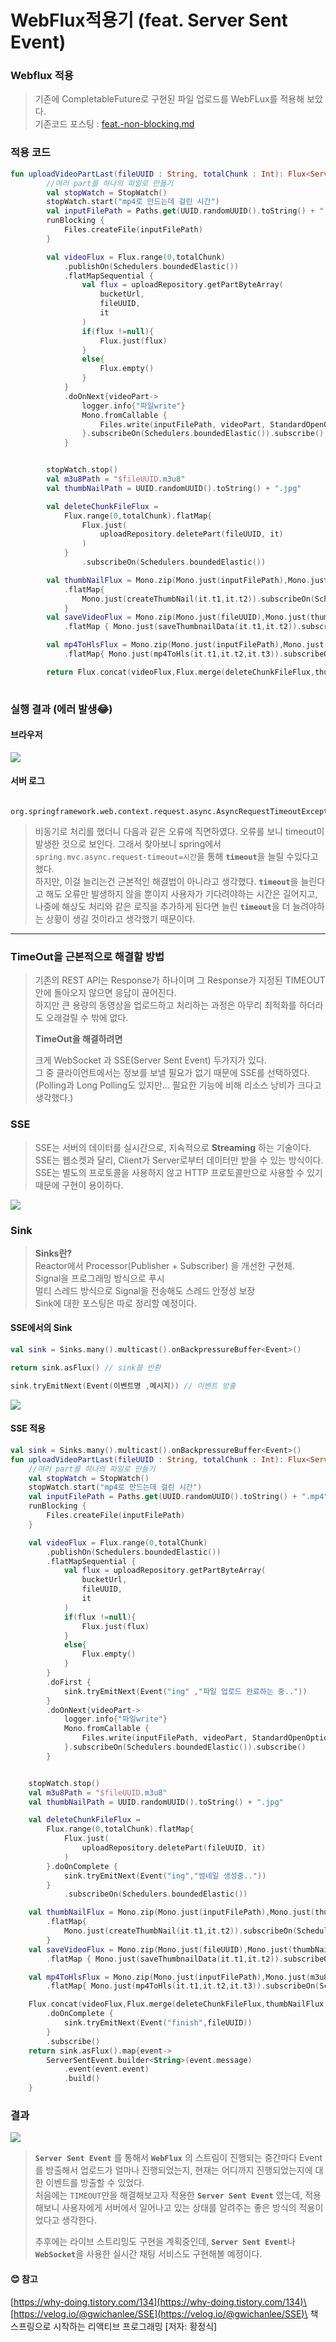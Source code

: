 # WebFlux적용기 (feat. Server Sent Event)

### Webflux 적용 <a href="#webflux" id="webflux"></a>

> 기존에 CompletableFuture로 구현된 파일 업로드를 WebFLux를 적용해 보았다.\
> 기존코드 포스팅 : [feat.-non-blocking.md](feat.-non-blocking.md "mention")

### 적용 코드 <a href="#undefined" id="undefined"></a>

```kotlin
fun uploadVideoPartLast(fileUUID : String, totalChunk : Int): Flux<ServerSentEvent<String>> {
        //여러 part를 하나의 파일로 만들기
        val stopWatch = StopWatch()
        stopWatch.start("mp4로 만드는데 걸린 시간")
        val inputFilePath = Paths.get(UUID.randomUUID().toString() + ".mp4")
        runBlocking {
            Files.createFile(inputFilePath)
        }

        val videoFlux = Flux.range(0,totalChunk)
            .publishOn(Schedulers.boundedElastic())
            .flatMapSequential {
                val flux = uploadRepository.getPartByteArray(
                    bucketUrl,
                    fileUUID,
                    it
                )
                if(flux !=null){
                    Flux.just(flux)
                }
                else{
                    Flux.empty()
                }
            }
            .doOnNext{videoPart->
                logger.info{"파일write"}
                Mono.fromCallable {
                    Files.write(inputFilePath, videoPart, StandardOpenOption.APPEND)
                }.subscribeOn(Schedulers.boundedElastic()).subscribe()
            }


        stopWatch.stop()
        val m3u8Path = "$fileUUID.m3u8"
        val thumbNailPath = UUID.randomUUID().toString() + ".jpg"

        val deleteChunkFileFlux =
            Flux.range(0,totalChunk).flatMap{
                Flux.just(
                    uploadRepository.deletePart(fileUUID, it)
                )
            }
                .subscribeOn(Schedulers.boundedElastic())

        val thumbNailFlux = Mono.zip(Mono.just(inputFilePath),Mono.just(thumbNailPath))
            .flatMap{
                Mono.just(createThumbNail(it.t1,it.t2)).subscribeOn(Schedulers.parallel())
            }
        val saveVideoFlux = Mono.zip(Mono.just(fileUUID),Mono.just(thumbNailPath))
            .flatMap { Mono.just(saveThumbnailData(it.t1,it.t2)).subscribeOn(Schedulers.parallel()) }

        val mp4ToHlsFlux = Mono.zip(Mono.just(inputFilePath),Mono.just(m3u8Path),Mono.just(fileUUID))
            .flatMap{ Mono.just(mp4ToHls(it.t1,it.t2,it.t3)).subscribeOn(Schedulers.parallel())}

        return Flux.concat(videoFlux,Flux.merge(deleteChunkFileFlux,thumbNailFlux,saveVideoFlux,mp4ToHlsFlux))
        
```

### 실행 결과 (에러 발생😂) <a href="#undefined" id="undefined"></a>

#### 브라우저 <a href="#undefined" id="undefined"></a>

![](https://velog.velcdn.com/images/van1164/post/ea659578-6695-4299-b91c-c134558e2b96/image.png)

#### 서버 로그 <a href="#undefined" id="undefined"></a>

```
 org.springframework.web.context.request.async.AsyncRequestTimeoutException
```

> 비동기로 처리를 했더니 다음과 같은 오류에 직면하였다. 오류를 보니 timeout이 발생한 것으로 보인다. 그래서 찾아보니 spring에서 `spring.mvc.async.request-timeout=시간`을 통해 **`timeout`**&#xC744; 늘릴 수있다고 했다.\
> 하지만, 이걸 늘리는건 근본적인 해결법이 아니라고 생각했다. **`timeout`**&#xC744; 늘린다고 해도 오류만 발생하지 않을 뿐이지 사용자가 기다려야하는 시간은 길어지고, 나중에 해상도 처리와 같은 로직을 추가하게 된다면 늘린 **`timeout`**&#xC744; 더 늘려야하는 상황이 생길 것이라고 생각했기 때문이다.

***

### TimeOut을 근본적으로 해결할 방법 <a href="#timeout" id="timeout"></a>

> 기존의 REST API는 Response가 하나이며 그 Response가 지정된 TIMEOUT안에 돌아오지 않으면 응답이 끊어진다.\
> 하지만 큰 용량의 동영상을 업로드하고 처리하는 과정은 아무리 최적화를 하더라도 오래걸릴 수 밖에 없다.
>
> **TimeOut을 해결하려면**
>
> 크게 WebSocket 과 SSE(Server Sent Event) 두가지가 있다.\
> 그 중 클라이언트에서는 정보를 보낼 필요가 없기 때문에 SSE를 선택하였다.\
> (Polling과 Long Polling도 있지만... 필요한 기능에 비해 리소스 낭비가 크다고 생각했다.)

### SSE <a href="#sse" id="sse"></a>

> SSE는 서버의 데이터를 실시간으로, 지속적으로 **Streaming** 하는 기술이다.\
> SSE는 웹소켓과 달리, Client가 Server로부터 데이터만 받을 수 있는 방식이다.\
> SSE는 별도의 프로토콜을 사용하지 않고 HTTP 프로토콜만으로 사용할 수 있기 때문에 구현이 용이하다.

![](https://velog.velcdn.com/images/van1164/post/df560b88-4bb5-4906-a822-e0f17df3a091/image.png)

### Sink <a href="#sink" id="sink"></a>

> **Sinks란?**\
> Reactor에서 Processor(Publisher + Subscriber) 을 개선한 구현체.\
> Signal을 프로그래밍 방식으로 푸시\
> 멀티 스레드 방식으로 Signal을 전송해도 스레드 안정성 보장\
> Sink에 대한 포스팅은 따로 정리할 예정이다.

#### SSE에서의 Sink <a href="#sse-sink" id="sse-sink"></a>

```kotlin
val sink = Sinks.many().multicast().onBackpressureBuffer<Event>()

return sink.asFlux() // sink를 반환

sink.tryEmitNext(Event(이벤트명 ,메시지)) // 이벤트 방출
```

![](https://velog.velcdn.com/images/van1164/post/8acd9953-884c-4dfc-a715-e3368891c25c/image.png)

#### SSE 적용 <a href="#sse" id="sse"></a>

```kotlin
val sink = Sinks.many().multicast().onBackpressureBuffer<Event>()
fun uploadVideoPartLast(fileUUID : String, totalChunk : Int): Flux<ServerSentEvent<String>> {
    //여러 part를 하나의 파일로 만들기
    val stopWatch = StopWatch()
    stopWatch.start("mp4로 만드는데 걸린 시간")
    val inputFilePath = Paths.get(UUID.randomUUID().toString() + ".mp4")
    runBlocking {
        Files.createFile(inputFilePath)
    }

    val videoFlux = Flux.range(0,totalChunk)
        .publishOn(Schedulers.boundedElastic())
        .flatMapSequential {
            val flux = uploadRepository.getPartByteArray(
                bucketUrl,
                fileUUID,
                it
            )
            if(flux !=null){
                Flux.just(flux)
            }
            else{
                Flux.empty()
            }
        }
        .doFirst {
            sink.tryEmitNext(Event("ing" ,"파일 업로드 완료하는 중.."))
        }
        .doOnNext{videoPart->
            logger.info{"파일write"}
            Mono.fromCallable {
                Files.write(inputFilePath, videoPart, StandardOpenOption.APPEND)
            }.subscribeOn(Schedulers.boundedElastic()).subscribe()
        }


    stopWatch.stop()
    val m3u8Path = "$fileUUID.m3u8"
    val thumbNailPath = UUID.randomUUID().toString() + ".jpg"

    val deleteChunkFileFlux =
        Flux.range(0,totalChunk).flatMap{
            Flux.just(
                uploadRepository.deletePart(fileUUID, it)
            )
        }.doOnComplete {
            sink.tryEmitNext(Event("ing","썸네일 생성중.."))
        }
            .subscribeOn(Schedulers.boundedElastic())

    val thumbNailFlux = Mono.zip(Mono.just(inputFilePath),Mono.just(thumbNailPath))
        .flatMap{
            Mono.just(createThumbNail(it.t1,it.t2)).subscribeOn(Schedulers.parallel())
        }
    val saveVideoFlux = Mono.zip(Mono.just(fileUUID),Mono.just(thumbNailPath))
        .flatMap { Mono.just(saveThumbnailData(it.t1,it.t2)).subscribeOn(Schedulers.parallel()) }

    val mp4ToHlsFlux = Mono.zip(Mono.just(inputFilePath),Mono.just(m3u8Path),Mono.just(fileUUID))
        .flatMap{ Mono.just(mp4ToHls(it.t1,it.t2,it.t3)).subscribeOn(Schedulers.parallel())}.doFirst { sink.tryEmitNext(Event("ing","파일 변환 처리중...")) }

    Flux.concat(videoFlux,Flux.merge(deleteChunkFileFlux,thumbNailFlux,saveVideoFlux,mp4ToHlsFlux))
        .doOnComplete {
            sink.tryEmitNext(Event("finish",fileUUID))
        }
        .subscribe()
    return sink.asFlux().map{event->
        ServerSentEvent.builder<String>(event.message)
            .event(event.event)
            .build()
    }
```

### 결과 <a href="#undefined" id="undefined"></a>

![](https://velog.velcdn.com/images/van1164/post/6c50611e-10ca-46c4-880d-e256393039dd/image.gif)

> **`Server Sent Event`** 를 통해서 **`WebFlux`** 의 스트림이 진행되는 중간마다 Event를 방출해서 업로드가 얼마나 진행되었는지, 현재는 어디까지 진행되었는지에 대한 이벤트를 방출할 수 있었다.\
> 처음에는 `TIMEOUT`만을 해결해보고자 적용한 **`Server Sent Event`** 였는데, 적용해보니 사용자에게 서버에서 일어나고 있는 상태를 알려주는 좋은 방식의 적용이었다고 생각한다.
>
> 추후에는 라이브 스트리밍도 구현을 계획중인데, **`Server Sent Event`**&#xB098; **`WebSocket`**&#xC744; 사용한 실시간 채팅 서비스도 구현해볼 예정이다.

#### 😊 참고 <a href="#undefined" id="undefined"></a>

[https://why-doing.tistory.com/134](https://why-doing.tistory.com/134)\
[https://velog.io/@gwichanlee/SSE](https://velog.io/@gwichanlee/SSE)\
책 스프링으로 시작하는 리액티브 프로그래밍 \[저자: 황정식]
